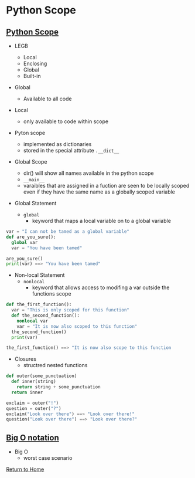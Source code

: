 # Python Scope

## [Python Scope](https://realpython.com/python-scope-legb-rule/)
- LEGB
  - Local
  - Enclosing
  - Global
  - Built-in

- Global
  - Available to all code
- Local
  - only available to code within scope

- Pyton scope
  - implemented as dictionaries
  - stored in the special attribute `.__dict__`

- Global Scope
  - dir() will show all names available in the python scope
  - `__main__`
  - varaibles that are assigned in a fuction are seen to be locally scoped even if they have the same name as a globally scoped variable

- Global Statement
  - `global`
    - keyword that maps a local variable on to a global variable
```python
var = "I can not be tamed as a global variable"
def are_you_sure():
  global var
  var = "You have been tamed"

are_you_sure()
print(var) ==> "You have been tamed"
``` 

- Non-local Statement
  - `nonlocal`
    - keyword that allows access to modifing a var outside the functions scope
``` python
def the_first_function():
  var = "This is only scoped for this function"
  def the_second_function():
    nonlocal var
    var = "It is now also scoped to this function"
  the_second_function()
  print(var)

the_first_function() ==> "It is now also scope to this function
```

- Closures
  - structred nested functions
``` python
def outer(some_punctuation)
  def inner(string)
    return string + some_punctuation
  return inner

exclaim = outer("!")
question = outer("?")
exclaim("Look over there") ==> "Look over there!"
question("Look over there") ==> "Look over there?"
```

## [Big O notation](https://www.youtube.com/watch?v=5Uqawfl0VHQ)
- Big O
  - worst case scenario

[Return to Home](README.md)